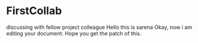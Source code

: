 # FirstCollab
discussing with fellow project colleague
Hello this is sarena
    Okay, now i am editing your document. Hope you get the patch of this.
